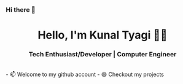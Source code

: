 ### Hi there 👋
<h1 align="center"> Hello, I'm Kunal Tyagi 👨‍💻 </h1>
<h3 align="center">  Tech Enthusiast/Developer | Computer Engineer </h3> <br>
- 📫 Welcome to my github account
- 😄 Checkout my projects

<!--
**kunaltyagi16/kunaltyagi16** is a ✨ _special_ ✨ repository because its `README.md` (this file) appears on your GitHub profile.

Here are some ideas to get you started:

- 🔭 I’m currently working on ...
- 🌱 I’m currently learning ...
- 👯 I’m looking to collaborate on ...
- 🤔 I’m looking for help with ...
- 💬 Ask me about ...
- 📫 How to reach me: ...
- 😄 Pronouns: ...
- ⚡ Fun fact: ...
-->
